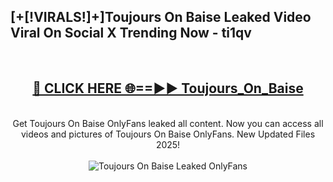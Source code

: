 <h2>[+[!VIRALS!]+]Toujours On Baise Leaked Video Viral On Social X Trending Now - ti1qv</h2>
<br>
<div align="center">
<h2><a href="https://libra.edu.pl?Toujours_On_Baise" rel="nofollow">🔴 CLICK HERE 🌐==►► Toujours_On_Baise</a></h2>
<br>
Get Toujours On Baise OnlyFans leaked all content. Now you can access all videos and pictures of Toujours On Baise OnlyFans. New Updated Files 2025!
<br>
<br>
<a href="https://libra.edu.pl?Toujours_On_Baise" rel="nofollow" data-target="animated-image.originalLink"><img src="https://i.ibb.co.com/WyWwxjT/player-gif2.gif" alt="Toujours On Baise Leaked OnlyFans" style="max-width: 100%; display: inline-block;" data-target="animated-image.originalImage"></a>
</div>
<br>
